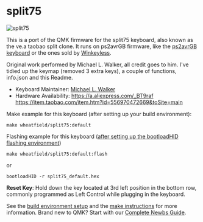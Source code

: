 # split75

![split75](https://i1.wp.com/mechboards.co.uk/wp-content/uploads/2019/10/HTB1qf0aSOLaK1RjSZFxq6ymPFXae.jpg)

This is a port of the QMK firmware for the split75 keyboard, also known as the ve.a taobao split clone. It runs on
ps2avrGB firmware, like the [ps2avrGB keyboard](https://www.keyclack.com/product/gb-ps2avrgb/) or the ones sold
by [Winkeyless](http://winkeyless.kr/product/ps2avrgb-parts/).

Original work performed by Michael L. Walker, all credit goes to him. I've tidied up the keymap (removed 3 extra keys), a couple of functions, info.json and this Readme.

* Keyboard Maintainer: [Michael L. Walker](https://github.com/walkerstop)
* Hardware Availability: https://a.aliexpress.com/_BT9raf https://item.taobao.com/item.htm?id=556970472669&toSite=main

Make example for this keyboard (after setting up your build environment):

    make wheatfield/split75:default

Flashing example for this keyboard ([after setting up the bootloadHID flashing environment](https://docs.qmk.fm/#/flashing_bootloadhid))

    make wheatfield/split75:default:flash

or

    bootloadHID -r split75_default.hex

**Reset Key**: Hold down the key located at 3rd left position in the bottom row, commonly programmed as Left Control while plugging in the keyboard.

See the [build environment setup](https://docs.qmk.fm/#/getting_started_build_tools) and the [make instructions](https://docs.qmk.fm/#/getting_started_make_guide) for more information. Brand new to QMK? Start with our [Complete Newbs Guide](https://docs.qmk.fm/#/newbs).
